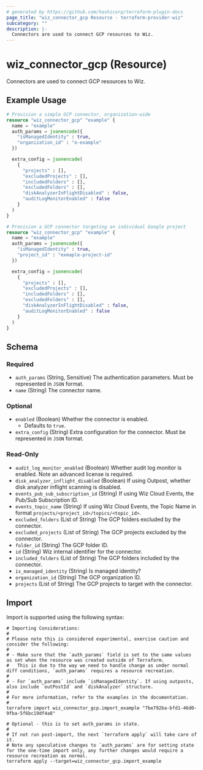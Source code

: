 ```yaml
---
# generated by https://github.com/hashicorp/terraform-plugin-docs
page_title: "wiz_connector_gcp Resource - terraform-provider-wiz"
subcategory: ""
description: |-
  Connectors are used to connect GCP resources to Wiz.
---
```


# wiz_connector_gcp (Resource)

Connectors are used to connect GCP resources to Wiz.

## Example Usage

```terraform
# Provision a simple GCP connector, organization-wide
resource "wiz_connector_gcp" "example" {
  name = "example"
  auth_params = jsonencode({
    "isManagedIdentity" : true,
    "organization_id" : "o-example"
  })

  extra_config = jsonencode(
    {
      "projects" : [],
      "excludedProjects" : [],
      "includedFolders" : [],
      "excludedFolders" : [],
      "diskAnalyzerInFlightDisabled" : false,
      "auditLogMonitorEnabled" : false
    }
  )
}

# Provision a GCP connector targeting an individual Google project
resource "wiz_connector_gcp" "example" {
  name = "example"
  auth_params = jsonencode({
    "isManagedIdentity" : true,
    "project_id" : "exmaple-project-id"
  })

  extra_config = jsonencode(
    {
      "projects" : [],
      "excludedProjects" : [],
      "includedFolders" : [],
      "excludedFolders" : [],
      "diskAnalyzerInFlightDisabled" : false,
      "auditLogMonitorEnabled" : false
    }
  )
}
```

<!-- schema generated by tfplugindocs -->
## Schema

### Required

- `auth_params` (String, Sensitive) The authentication parameters. Must be represented in `JSON` format.
- `name` (String) The connector name.

### Optional

- `enabled` (Boolean) Whether the connector is enabled.
    - Defaults to `true`.
- `extra_config` (String) Extra configuration for the connector. Must be represented in `JSON` format.

### Read-Only

- `audit_log_monitor_enabled` (Boolean) Whether audit log monitor is enabled. Note an advanced license is required.
- `disk_analyzer_inflight_disabled` (Boolean) If using Outpost, whether disk analyzer inflight scanning is disabled.
- `events_pub_sub_subscription_id` (String) If using Wiz Cloud Events, the Pub/Sub Subscription ID.
- `events_topic_name` (String) If using Wiz Cloud Events, the Topic Name in format `projects/<project_id>/topics/<topic_id>`.
- `excluded_folders` (List of String) The GCP folders excluded by the connector.
- `excluded_projects` (List of String) The GCP projects excluded by the connector.
- `folder_id` (String) The GCP folder ID.
- `id` (String) Wiz internal identifier for the connector.
- `included_folders` (List of String) The GCP folders included by the connector.
- `is_managed_identity` (String) Is managed identity?
- `organization_id` (String) The GCP organization ID.
- `projects` (List of String) The GCP projects to target with the connector.

## Import

Import is supported using the following syntax:

```shell
# Importing Considerations:
#
# Please note this is considered experimental, exercise caution and consider the following:
#
# - Make sure that the `auth_params` field is set to the same values as set when the resource was created outside of Terraform.
#   This is due to the way we need to handle change as under normal diff conditions, `auth_params` requires a resource recreation.
#
# - For `auth_params` include `isManagedIdentity`. If using outposts, also include `outPostId` and `diskAnalyzer` structure.
#
# For more information, refer to the examples in the documentation.
#
terraform import wiz_connector_gcp.import_example "7be792ba-bfd1-46d0-9fba-5f6bc19df4a8"

# Optional - this is to set auth_params in state.
#
# If not run post-import, the next `terraform apply` will take care of it.
# Note any speculative changes to `auth_params` are for setting state for the one-time import only, any further changes would require a resource recreation as normal.
terraform apply --target=wiz_connector_gcp.import_example
```
